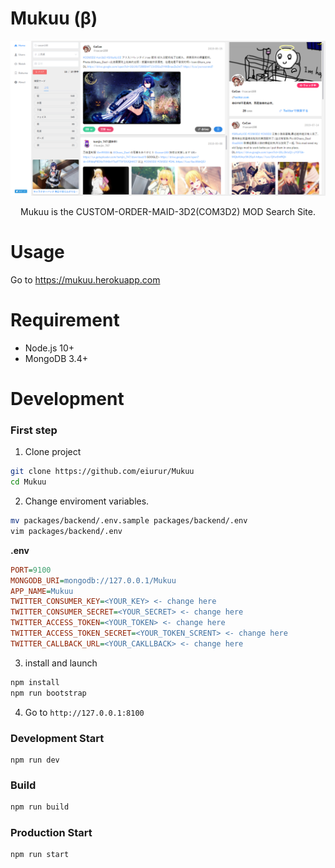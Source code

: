 # Mukuu (β)

<div align="center">
  <img src="media/home.png" alt="columns" width="880" height="auto">
  <p>Mukuu is the CUSTOM-ORDER-MAID-3D2(COM3D2) MOD Search Site.</p>
</div>

# Usage

Go to <a href="https://mukuu.herokuapp.com">https://mukuu.herokuapp.com</a>

# Requirement

- Node.js 10+
- MongoDB 3.4+

# Development

### First step

1. Clone project

```bash
git clone https://github.com/eiurur/Mukuu
cd Mukuu
```

2. Change enviroment variables.

```bash
mv packages/backend/.env.sample packages/backend/.env
vim packages/backend/.env
```

**.env**

```ini
PORT=9100
MONGODB_URI=mongodb://127.0.0.1/Mukuu
APP_NAME=Mukuu
TWITTER_CONSUMER_KEY=<YOUR_KEY> <- change here
TWITTER_CONSUMER_SECRET=<YOUR_SECRET> <- change here
TWITTER_ACCESS_TOKEN=<YOUR_TOKEN> <- change here
TWITTER_ACCESS_TOKEN_SECRET=<YOUR_TOKEN_SCRENT> <- change here
TWITTER_CALLBACK_URL=<YOUR_CAKLLBACK> <- change here
```

3. install and launch

```bash
npm install
npm run bootstrap
```

4. Go to `http://127.0.0.1:8100`

### Development Start

```
npm run dev
```

### Build

```bash
npm run build
```

### Production Start

```bash
npm run start
```
